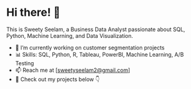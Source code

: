 # Hi there! 👋  
This is Sweety Seelam, a Business Data Analyst passionate about SQL, Python, Machine Learning, and Data Visualization.  

- 🔭 I’m currently working on customer segmentation projects  
- 📊 Skills: SQL, Python, R, Tableau, PowerBI, Machine Learning, A/B Testing  
- 📫 Reach me at [sweetyseelam2@gmail.com]  
- 📂 Check out my projects below 👇  
